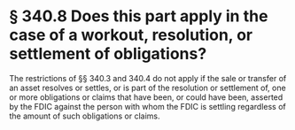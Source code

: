 # § 340.8   Does this part apply in the case of a workout, resolution, or settlement of obligations?

The restrictions of §§ 340.3 and 340.4 do not apply if the sale or transfer of an asset resolves or settles, or is part of the resolution or settlement of, one or more obligations or claims that have been, or could have been, asserted by the FDIC against the person with whom the FDIC is settling regardless of the amount of such obligations or claims.




